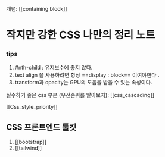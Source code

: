 
개념: [[containing block]]

# 작지만 강한 CSS 나만의 정리 노트 

### tips
1. #nth-child : 유지보수에 좋지 않다.
2. text align 을 사용하려면 항상 ==display : block== 이여야한다 .
3. transform과 opacity는 GPU의 도움을 받을 수 있는 속성이다.



실수하기 좋은 css 부분 (우선순위를 알아보자): [[css_cascading]]

[[Css_style_priority]]


## CSS  프론트엔드 툴킷
1. [[bootstrap]]
2. [[tailwind]]

